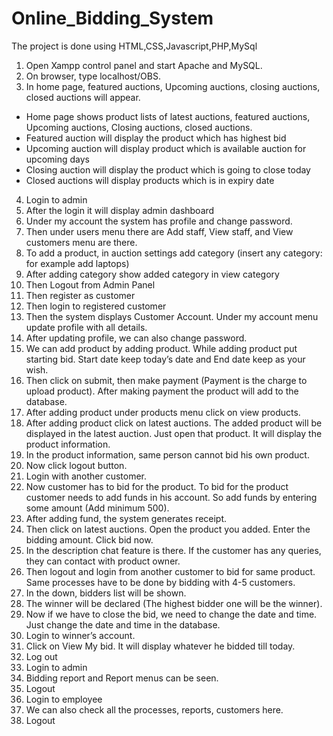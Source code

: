 # Online_Bidding_System
The project is done using HTML,CSS,Javascript,PHP,MySql
1)	Open Xampp control panel and start Apache and MySQL.
2)	On browser, type localhost/OBS.
3)	In home page, featured auctions, Upcoming auctions, closing auctions, closed auctions will appear.
-	Home page shows product lists of latest auctions, featured auctions, Upcoming auctions, Closing auctions, closed auctions.
-	Featured auction will display the product which has highest bid
-	Upcoming auction will display product which is available auction for upcoming days
-	Closing auction will display the product which is going to close today
-	Closed auctions will display products which is in expiry date
4)	Login to admin
5)	After the login it will display admin dashboard
6)	Under my account the system has profile and change password. 
7)	Then under users menu there are Add staff, View staff, and View customers menu are there. 
8)	To add a product, in auction settings add category (insert any category: for example add laptops)
9)	After adding category show added category in view category
10)	Then Logout from Admin Panel
11)	Then register as customer
12)	Then login to registered customer
13)	Then the system displays Customer Account. Under my account menu update profile with all details.
14)	After updating profile, we can also change password.
15)	We can add product by adding product. While adding product put starting bid. Start date keep today’s date and End date keep as your wish.
16)	Then click on submit, then make payment (Payment is the charge to upload product). After making payment the product will add to the database.
17)	After adding product under products menu click on view products. 
18)	After adding product click on latest auctions. The added product will be displayed in the latest auction. Just open that product. It will display the product information.
19)	In the product information, same person cannot bid his own product.
20)	Now click logout button.
21)	Login with another customer.
22)	Now customer has to bid for the product. To bid for the product customer needs to add funds in his account. So add funds by entering some amount (Add minimum 500).
23)	After adding fund, the system generates receipt.
24)	Then click on latest auctions. Open the product you added. Enter the bidding amount. Click bid now.
25)	In the description chat feature is there. If the customer has any queries, they can contact with product owner.
26)	Then logout and login from another customer to bid for same product. Same processes have to be done by bidding with 4-5 customers.
27)	In the down, bidders list will be shown. 
28)	The winner will be declared (The highest bidder one will be the winner).
29)	Now if we have to close the bid, we need to change the date and time. Just change the date and time in the database.
30)	Login to winner’s account.
31)	Click on View My bid. It will display whatever he bidded till today.
32)	Log out
33)	Login to admin
34)	Bidding report and Report menus can be seen.
35)	Logout
36)	Login to employee
37)	We can also check all the processes, reports, customers here.
38)	Logout
